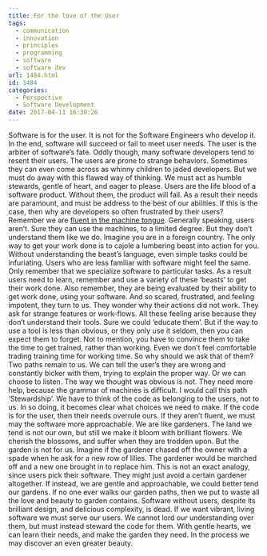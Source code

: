 ```yaml
---
title: For the love of the User
tags:
  - communication
  - innovation
  - principles
  - programming
  - software
  - software dev
url: 1484.html
id: 1484
categories:
  - Perspective
  - Software Development
date: 2017-04-11 16:30:26
---
```


Software is for the user. It is not for the Software Engineers who develop it. In the end, software will succeed or fail to meet user needs. The user is the arbiter of software’s fate. Oddly though, many software developers tend to resent their users. The users are prone to strange behaviors. Sometimes they can even come across as whinny children to jaded developers. But we must do away with this flawed way of thinking. We must act as humble stewards, gentle of heart, and eager to please. Users are the life blood of a software product. Without them, the product will fail. As a result their needs are paramount, and must be address to the best of our abilities. If this is the case, then why are developers so often frustrated by their users? Remember we are [fluent in the machine tongue](https://danieljscheufler.wordpress.com/2017/03/07/software-developers-are-translators/). Generally speaking, users aren’t. Sure they can use the machines, to a limited degree. But they don’t understand them like we do. Imagine you are in a foreign country. The only way to get your work done is to cajole a lumbering beast into action for you. Without understanding the beast’s language, even simple tasks could be infuriating. Users who are less familiar with software might feel the same. Only remember that we specialize software to particular tasks. As a result users need to learn, remember and use a variety of these ‘beasts’ to get their work done. Also remember, they are being evaluated by their ability to get work done, using your software. And so scared, frustrated, and feeling impotent, they turn to us. They wonder why their actions did not work. They ask for strange features or work-flows. All these feeling arise because they don’t understand their tools. Sure we could ‘educate them’. But if the way to use a tool is less than obvious, or they only use it seldom, then you can expect them to forget. Not to mention, you have to convince them to take the time to get trained, rather than working. Even we don’t feel comfortable trading training time for working time. So why should we ask that of them? Two paths remain to us. We can tell the user’s they are wrong and constantly bicker with them, trying to explain the proper way. Or we can choose to listen. The way we thought was obvious is not. They need more help, because the grammar of machines is difficult. I would call this path ‘Stewardship’. We have to think of the code as belonging to the users, not to us. In so doing, it becomes clear what choices we need to make. If the code is for the user, then their needs overrule ours. If they aren’t fluent, we must may the software more approachable. We are like gardeners. The land we tend is not our own, but still we make it bloom with brilliant flowers. We cherish the blossoms, and suffer when they are trodden upon. But the garden is not for us. Imagine if the gardener chased off the owner with a spade when he ask for a new row of lilies. The gardener would be marched off and a new one brought in to replace him. This is not an exact analogy, since users pick their software. They might just avoid a certain gardener altogether. If instead, we are gentle and approachable, we could better tend our gardens. If no one ever walks our garden paths, then we put to waste all the love and beauty to garden contains. Software without users, despite its brilliant design, and delicious complexity, is dead. If we want vibrant, living software we must serve our users. We cannot lord our understanding over them, but must instead steward the code for them. With gentle hearts, we can learn their needs, and make the garden they need. In the process we may discover an even greater beauty.